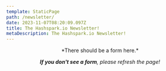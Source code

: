 ```yaml
---
template: StaticPage
path: /newsletter/
date: 2023-11-07T08:20:09.097Z
title: The Hashspark.io Newsletter!
metaDescription: The Hashspark.io Newsletter!
---
```

<div style="text-align: center" class="sender-form-field" data-sender-form-id="loo2rzk9bwv1wa4uqq1"></div>

<div style="text-align: center">*There should be a form here.* 

***If you don't see a form**, please refresh the page!</div>*